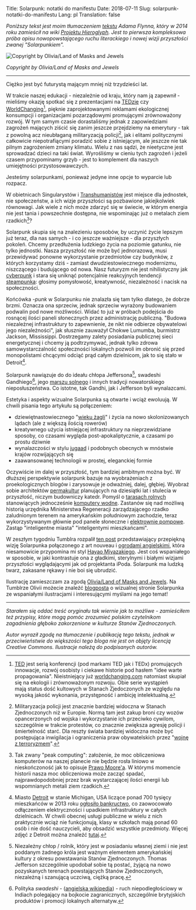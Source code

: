 Title: Solarpunk: notatki do manifestu
Date: 2018-07-11
Slug: solarpunk-notatki-do-manifestu
Lang: pl
Translation: false

*Poniższy tekst jest moim tłumaczeniem [tekstu](https://hieroglyph.asu.edu/2014/09/solarpunk-notes-toward-a-manifesto/) Adama Flynna, który w 2014 roku zamieścił na wiki [Projektu Hieroglyph](https://hieroglyph.asu.edu/). Jest to pierwsza kompleksowa próba opisu nowopowstającego ruchu literackiego i nowej wizji przyszłości zwanej "Solarpunkiem".*

![Copyright by Olivia/Land of Masks and Jewels](/images/22_solarpunk/Solarpunk-punk1_sm.png)

*Copyright by Olivia/Land of Masks and Jewels*

---

Ciężko jest być futurystą mającym mniej niż trzydzieści lat.

W trakcie naszej edukacji - niezależnie od kraju, który nam ją zapewnił - mieliśmy okazję spotkać się z prezentacjami na [TEDzie](https://www.ted.com/) czy [WorldChanging](https://en.wikipedia.org/wiki/Worldchanging)[^ted-worldchanging], pięknie zaprojektowanymi reklamami ekologicznej konsumpcji i organizacjami pozarządowymi promującymi zrównoważony rozwój. W tym samym czasie dorastaliśmy jednak z zapowiedziami zagrożeń mających ziścić się zanim jeszcze przejdziemy na emerytury - tak z powolną acz nieubłaganą militaryzacją policji[^państwa-policyjne], jak i elitami politycznymi całkowicie niepotrafiącymi poradzić sobie z istniejącym, ale jeszcze nie tak pilnym zagrożeniem zmiany klimatu. Wielu z nas sądzi, że nieetyczne jest sprowadzać dzieci na taki świat. Wyrośliśmy w cieniu tych zagrożeń i jeżeli czasem przypominamy grzyb - jest to komplement dla naszych umiejętności przystosowawczych.

Jesteśmy solarpunkami, ponieważ jedyne inne opcje to wyparcie lub rozpacz.

W obietnicach Singularystów i [Transhumanistów](https://pl.wikipedia.org/wiki/Transhumanizm) jest miejsce dla jednostek, nie społeczeństw, a ich wizje przyszłości są pozbawione jakiejkolwiek równowagi. Jak wiele z nich może zdarzyć się w świecie, w którym energia nie jest tania i powszechnie dostępna, nie wspominając już o metalach ziem rzadkich[^peak-computing]?

Solarpunk skupia się na znalezieniu sposobów, by uczynić życie lepszym już teraz, dla nas samych - i co jeszcze ważniejsze - dla przyszłych pokoleń. Chcemy przedłużenia ludzkiego życia na poziomie gatunku, nie tylko jednostki. Nasza przyszłość nie może być jednorazowa, musi przewidywać ponowne wykorzystanie przedmiotów czy budynków, z których korzystamy dziś - zamiast dwudziestowiecznego modernizmu, niszczącego i budującego od nowa. Nasz futuryzm nie jest nihilistyczny jak [cyberpunk](https://pl.wikipedia.org/wiki/Cyberpunk) i stara się uniknąć  potencjalnie reakcyjnych tendencji [steampunka](https://pl.wikipedia.org/wiki/Steampunk): głosimy pomysłowość, kreatywność, niezależność i nacisk na społeczności.

Końcówka _-punk_ w Solarpunku nie znalazła się tam tylko dlatego, że dobrze brzmi. Oznacza ona sprzeciw, jednak sprzeciw wyrażony budowaniem podwalin pod nowe możliwości. Widać to już w próbach podejścia do rosnącej ilości paneli słonecznych przez administrację publiczną. "Budowa niezależnej infrastruktury to zapewnienie, że nikt nie odbierze obywatelowi jego niezależności", jak słusznie zauważył Chokwe Lumumba, burmistrz Jackson, Mississippi. Dostrzegamy zalety posiadania publicznej sieci energetycznej i chcemy ją podtrzymywać, jednak tylko zdrowa samowystarczalność społeczności lokalnych pozwoli im obronić się przed monopolistami chcącymi odciąć prąd całym dzielnicom, jak to się stało w Detroit[^Detroit].

Solarpunk nawiązuje do do ideału chłopa Jeffersona[^yeoman-farmer], swadeshi Gandhiego[^swadeshi], jego [marszu solnego](https://pl.wikipedia.org/wiki/Marsz_solny) i innych tradycji nowatorskiego nieposłuszeństwa. Co istotne, tak Gandhi, jak i Jefferson byli wynalazcami.

Estetyka i aspekty wizualne Solarpunka są otwarte i wciąż ewoluują. W chwili pisania tego artykułu są połączeniem:

 - dziewiętnastowiecznego "[wieku żagli](https://pl.wikipedia.org/wiki/Wiek_%C5%BCagli)" i życia na nowo skolonizowanych lądach (ale z większą ilością rowerów)
 - kreatywnego użycia istniejącej infrastruktury na nieprzewidziane sposoby, co czasami wygląda post-apokaliptycznie, a czasami po prostu dziwnie
 - wynalazczości w stylu [jugaad](https://en.wikipedia.org/wiki/Jugaad) i podobnych obecnych w mnóstwie krajów rozwijających się
 - zaawansowanej technologii w prostej, eleganckiej formie

Oczywiście im dalej w przyszłość, tym bardziej ambitnym można być. W dłuższej perspektywie solarpunk bazuje na wyobrażeniach z proekologicznych blogów i zarysowuje je odważniej, dalej, głębiej. Wyobraź sobie architektów [permakultur](https://pl.wikipedia.org/wiki/Permakultura) planujących na dziesiątki lat i stulecia w przyszłość, niczym budowniczy katedr. Pomyśl o [tarasach rolnych](https://pl.wikipedia.org/wiki/Tarasy_rolne) stanowiących jednocześnie [komputery wodne](https://en.wikipedia.org/wiki/Fluidics). Zastanów się nad możliwą historią urzędnika Ministerstwa Regeneracji zarządzającego rzadko zaludnionym terenem na amerykańskim południowym zachodzie, teraz wykorzystywanym głównie pod panele słoneczne i [elektrownie pompowe](https://pl.wikipedia.org/wiki/Elektrownia_szczytowo-pompowa). Zastąp "inteligentne miasta" "inteligentymi mieszkańcami".

W zeszłym tygodniu Tumblra rozpalił [ten post](http://missolivialouise.tumblr.com/post/94374063675/heres-a-thing-ive-had-around-in-my-head-for-a) przedstawiający przepiękną wizję Solarpunka połączonego z art nouveau i [ogrodami angielskimi](https://pl.wikipedia.org/wiki/Ogr%C3%B3d_angielski), która niesamowicie przypomina mi styl [Hayao Miyazakiego](https://pl.wikipedia.org/wiki/Hayao_Miyazaki). Jest coś wspaniałego w sposobie, w jaki kontrastuje ona z gładkimi, sterylnymi i białymi wizjami przyszłości wyglądającymi jak od projektanta iPoda. Solarpunk ma ludzką twarz, zakasane rękawy i nie boi się ubrudzić.

Ilustrację zamieszczam za zgodą [Olivia/Land of Masks and Jewels](http://missolivialouise.tumblr.com/). Na Tumblrze Olivii możecie znaleźć [blogposta](http://missolivialouise.tumblr.com/post/94374063675/heres-a-thing-ive-had-around-in-my-head-for-a) o wizualnej stronie Solarpunka ze wspaniałymi ilustracjami i interesującymi myślami na jego temat!

---

*Starałem się oddać treść oryginału tak wiernie jak to możliwe - zamieściłem też przypisy, które mogą pomóc zrozumieć polskim czytelnikom zagadnienia głęboko zakorzenione w kulturze Stanów Zjednoczonych.*

*Autor wyraził zgodę na tłumaczenie i publikację tego tekstu, jednak w przeciwieństwie do większości tego bloga nie jest on objęty licencją Creative Commons. Ilustracje należą do podpisanych autorów.*

[^ted-worldchanging]: [TED](https://www.ted.com/) jest serią konferencji (pod markami TED jak i TEDx) promujących innowacje, rozwój osobisty i ciekawe historie pod hasłem "idee warte propagowania". Nieistniejący już [worldchanging.com](https://en.wikipedia.org/wiki/Worldchanging) natomiast skupiał się na ekologii i zrównoważonym rozwoju. Obie serie wystąpień mają status dość kultowych w Stanach Zjedoczonych ze względu na wysoką jakość wykonania, przystępność i ambicję intelektualną.

[^państwa-policyjne]: Militaryzacja policji jest znacznie bardziej widoczna w Stanach Zjednoczonych niż w Europie. Normą tam jest zakup broni czy wozów opancerzonych od wojska i wykorzystanie ich przeciwko cywilom, szczególnie w trakcie protestów, co znacznie zwiększa agresję policji i śmiertelność starć. Dla reszty świata bardziej widoczna może być postępująca inwigilacja i ograniczenia praw obywatelskich przez "[wojnę z terroryzmem](https://pl.wikipedia.org/wiki/Wojna_z_terroryzmem)".

[^peak-computing]: Tak zwany "peak computing": założenie, że moc obliczeniowa komputerów na naszej planecie nie będzie rosła liniowo w nieskończoność jak to opisuje [Prawo Moore'a](https://pl.wikipedia.org/wiki/Prawo_Moore%E2%80%99a). W którymś momencie historii nasza moc obliczeniowa może zacząć spadać, najprawdopodobniej przez brak wystarczającej ilości energii lub wspomnianych metali ziem rzadkich.

[^Detroit]: Miasto [Detroit](https://pl.wikipedia.org/wiki/Detroit) w stanie Michigan, USA liczące ponad 700 tysięcy mieszkańców w 2013 roku [ogłosiło bankructwo](https://businessinsider.com.pl/usa-detroit-3-lata-po-bankructwie/2wghet5), co zaowocowało odłączeniem elektryczności i upadkiem infrastruktury w całych dzielnicach. W chwili obecnej usługi publiczne w wielu z nich praktycznie wciąż nie funkcjonują, klasy w szkołach mają ponad 60 osób i nie dość nauczycieli, aby obsadzić wszystkie przedmioty. Więcej zdjęć z Detroit można znaleźć [tutaj](http://detroiturbex.com/why/index.html).

[^yeoman-farmer]: Niezależny chłop / rolnik, który jest w posiadaniu własnej ziemi i nie jest poddanym żadnego króla jest ważnym elementem amerykańskiej kultury z okresu powstawania Stanów Zjednoczonych. Thomas Jefferson szczególnie upodobał sobie tą postać, żyjącą na nowo pozyskanych terenach powstających Stanów Zjednoczonych, niezależną i szanującą uczciwą, ciężką pracę.

[^swadeshi]: Polityka _swadeshi_ - ([angielska wikipedia](https://en.wikipedia.org/wiki/Swadeshi_movement)) - ruch niepodległościowy w Indiach polegający na bojkocie zagranicznych, szczególnie brytyjskich produktów i promocji lokalnych alternatyw.
